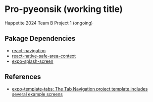 # Pro-pyeonsik (working title)

Happetite 2024 Team B Project 1 (ongoing)

## Pakage Dependencies

* [react-navigation](https://reactnavigation.org/docs/getting-started/)
* [react-native-safe-area-context](https://docs.expo.dev/versions/latest/sdk/safe-area-context/)
* [expo-splash-screen](https://docs.expo.dev/versions/latest/sdk/splash-screen/)

## References

* [expo-template-tabs: The Tab Navigation project template includes several example screens](https://codesandbox.io/p/sandbox/expo-template-tabs-olt54)